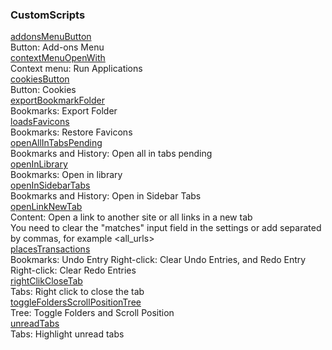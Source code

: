 ### CustomScripts

[addonsMenuButton](https://github.com/VitaliyVstyle/VitaliyVstyle.github.io/blob/main/UserChromeFiles/custom_scripts/addonsMenuButton.js)  
Button: Add-ons Menu  
[contextMenuOpenWith](https://github.com/VitaliyVstyle/VitaliyVstyle.github.io/blob/main/UserChromeFiles/custom_scripts/contextMenuOpenWith.js)  
Сontext menu: Run Applications  
[cookiesButton](https://github.com/VitaliyVstyle/VitaliyVstyle.github.io/blob/main/UserChromeFiles/custom_scripts/cookiesButton.js)  
Button: Cookies  
[exportBookmarkFolder](https://github.com/VitaliyVstyle/VitaliyVstyle.github.io/blob/main/UserChromeFiles/custom_scripts/exportBookmarkFolder.js)  
Bookmarks: Export Folder  
[loadsFavicons](https://github.com/VitaliyVstyle/VitaliyVstyle.github.io/blob/main/UserChromeFiles/custom_scripts/loadsFavicons.js)  
Bookmarks: Restore Favicons  
[openAllInTabsPending](https://github.com/VitaliyVstyle/VitaliyVstyle.github.io/blob/main/UserChromeFiles/custom_scripts/openAllInTabsPending.js)  
Bookmarks and History: Open all in tabs pending  
[openInLibrary](https://github.com/VitaliyVstyle/VitaliyVstyle.github.io/blob/main/UserChromeFiles/custom_scripts/openInLibrary.js)  
Bookmarks: Open in library  
[openInSidebarTabs](https://github.com/VitaliyVstyle/VitaliyVstyle.github.io/blob/main/UserChromeFiles/custom_scripts/openInSidebarTabs.js)  
Bookmarks and History: Open in Sidebar Tabs  
[openLinkNewTab](https://github.com/VitaliyVstyle/VitaliyVstyle.github.io/blob/main/UserChromeFiles/custom_scripts/openLinkNewTab.js)  
Content: Open a link to another site or all links in a new tab  
You need to clear the "matches" input field in the settings or add separated by commas, for example <all_urls>  
[placesTransactions](https://github.com/VitaliyVstyle/VitaliyVstyle.github.io/blob/main/UserChromeFiles/custom_scripts/placesTransactions.js)  
Bookmarks: Undo Entry Right-click: Clear Undo Entries, and Redo Entry Right-click: Clear Redo Entries  
[rightClikCloseTab](https://github.com/VitaliyVstyle/VitaliyVstyle.github.io/blob/main/UserChromeFiles/custom_scripts/rightClikCloseTab.js)  
Tabs: Right click to close the tab  
[toggleFoldersScrollPositionTree](https://github.com/VitaliyVstyle/VitaliyVstyle.github.io/blob/main/UserChromeFiles/custom_scripts/toggleFoldersScrollPositionTree.js)  
Tree: Toggle Folders and Scroll Position  
[unreadTabs](https://github.com/VitaliyVstyle/VitaliyVstyle.github.io/blob/main/UserChromeFiles/custom_scripts/unreadTabs.js)  
Tabs: Highlight unread tabs  

